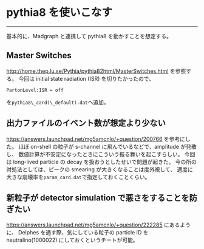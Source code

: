 # pythia8 を使いこなす #

-------------------------------------------------------------------------------

基本的に、Madgraph と連携して pythia8 を動かすことを想定する。

## Master Switches ##

http://home.thep.lu.se/Pythia/pythia82html/MasterSwitches.html を参照する。
今回は initial state radiation (ISR) を切りたかったので、

``` dat
PartonLevel:ISR = off
```

を`pythia8\_card(\_default).dat`へ追加。

## 出力ファイルのイベント数が想定より少ない ##

https://answers.launchpad.net/mg5amcnlo/+question/200766 を参考にした。
ほぼ on-shell の粒子が s-channel に飛んでいるなどで、amplitude が発散し、
数値計算が不安定になったときにこういう振る舞いを起こすらしい。
今回は long-lived particle の decay を扱おうとしたせいで問題が起きた。
今の所の対処法としては、ピークの smearing が大きくなることは度外視して、
適度に大きな崩壊率を`param_card.dat`で指定しておくことくらい。

## 新粒子が detector simulation で悪さをすることを防ぎたい ##

https://answers.launchpad.net/mg5amcnlo/+question/222285 にあるように、
Delphes を通す際、気にしている粒子の particle ID を neutralino(1000022) にしておくというチートが可能。
